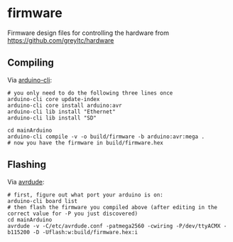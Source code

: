 # firmware
Firmware design files for controlling the hardware from https://github.com/greyltc/hardware

## Compiling
Via [arduino-cli](https://github.com/arduino/arduino-cli):
```
# you only need to do the following three lines once
arduino-cli core update-index
arduino-cli core install arduino:avr
arduino-cli lib install "Ethernet"
arduino-cli lib install "SD"

cd mainArduino
arduino-cli compile -v -o build/firmware -b arduino:avr:mega .
# now you have the firmware in build/firmware.hex
```

## Flashing
Via [avrdude](http://www.nongnu.org/avrdude/):
```
# first, figure out what port your arduino is on:
arduino-cli board list
# then flash the firmware you compiled above (after editing in the correct value for -P you just discovered)
cd mainArduino
avrdude -v -C/etc/avrdude.conf -patmega2560 -cwiring -P/dev/ttyACMX -b115200 -D -Uflash:w:build/firmware.hex:i
```
